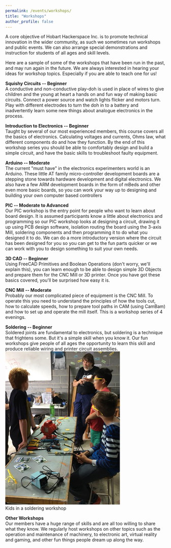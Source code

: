 ```yaml
---
permalink: /events/workshops/
title: "Workshops"
author_profile: false
---
```

A core objective of Hobart Hackerspace Inc. is to promote technical
innovation in the wider community, as such we sometimes run workshops
and public events. We can also arrange special demonstrations and
instruction for students of all ages and skill levels.

Here are a sample of some of the workshops that have been run in the
past, and may run again in the future. We are always interested in
hearing your ideas for workshop topics. Especially if you are able to
teach one for us! 

**Squishy Circuits -- Beginner**\
A conductive and non-conductive play-doh is used in place of wires to
give children and the young at heart a hands on and fun way of making
basic circuits. Connect a power source and watch lights flicker and
motors turn. Play with different electrodes to turn the doh in to a
battery and inadvertently learn some new things about analogue
electronics in the process.

**Introduction to Electronics -- Beginner**\
Taught by several of our most experienced members, this course covers all
the basics of electronics. Calculating voltages and currents, Ohms law,
what different components do and how they function. By the end of this
workshop series you should be able to comfortably design and build a
simple circuit, and have the basic skills to troubleshoot faulty
equipment.

**Arduino -- Moderate**\
The current "must have" in the electronics experimenters world is an
Arduino. These little AT family micro-controller development boards are
a stepping stone towards hardware development and digital electronics.
We also have a few ARM development boards in the form of mBeds and other
even more basic boards, so you can work your way up to designing and
building your own computer based controllers

**PIC -- Moderate to Advanced**\
Our PIC workshop is the entry point for people who want to learn about
board design. It is assumed participants know a little about electronics
and programming so our PIC workshop looks at designing a circuit,
drawing it up using PCB design software, isolation routing the board
using the 3-axis Mill, soldering components and then programming it to
do what you designed it to do. We can do a more introductory version
where the circuit has been designed for you so you can get to the fun
parts quicker or we can work with you to design something to suit your
own needs.

**3D CAD -- Beginner**\
Using FreeCAD Primitives and Boolean Operations (don't worry, we'll
explain this), you can learn enough to be able to design simple 3D
Objects and prepare them for the CNC Mill or 3D printer. Once you have
got these basics covered, you'll be surprised how easy it is.

**CNC Mill -- Moderate**\
Probably our most complicated piece of equipment is the CNC Mill. To
operate this you need to understand the principles of how the tools cut,
how to calculate speeds, how to prepare tool paths in CAM (using CamBam)
and how to set up and operate the mill itself. This is a workshop series
of 4 evenings.

**Soldering -- Beginner**\
Soldered joints are fundamental to electronics, but soldering is a technique 
that frightens some. But it's a simple skill when you know it.
Our fun workshops give people of all ages the opportunity
to learn this skill and produce reliable wiring and printer circuit 
assemblies.
![Soldering workshop](/assets/images/pages/workshops/Soldering-workshop.jpg)  
Kids in a soldering workshop 


**Other Workshops**\
Our members have a huge range of skills and are all too willing to share
what they know. We regularly host workshops on other topics such as the
operation and maintenance of machinery, to electronic art, virtual
reality and gaming, and other fun things people dream up along the way.

